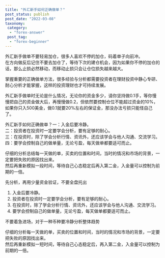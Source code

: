 ```yaml
---
title: "外汇新手如何正确做单？"
post_status: publish
post_date: "2022-03-08"
taxonomy:
 category: 
  - "forex-answer"
 post_tag: 
  - "forex-beginner"
---
```


外汇新手做单不要轻易加仓，很多人喜欢不停的加仓，码着单子向前冲。  
在方向做反后记住不要去加仓了，等待下次的建仓机会，因为如果你不停的加仓的话，那么止损必然移动，而移动止损只会让仓位损失越来越大。  

掌握重要的正确做单方法，很多经验与分析都需要投资者在理财投资中静心专研、耐心分析才能掌握，这样的投资理财也才可持续发展。  

外汇新手做单时无论是什么情况，无论你的资金多少，请你坚持做0.1手，等你慢慢把自己的资金做大后，再慢慢做0.2，但依然要控制仓位不能超过资金的10%，如果你只入500美金，做0.1就要20%左右的保证金，那没办法亏损只能怪自己了。  

外汇新手如何正确做单？一：入金后要冷静。  
二：投资者在投资时一定要学会分析，要有足够的耐心。  
三：在投资时，除了学会分析行情、资讯外，还应该学会与他人沟通、交流学习。  
四：要学会控制自己的做单量，无论亏盈，每天做单都要适可而止。  

仔细的分析总结每一天做的单，买卖的位置和时间，当时的情况和市场的背景，一定要把失败的原因找出来。  
然后再重新模拟一段时间，等待自己心态稳定后再入第二金，入金量可以控制为前期的一倍。  

先分析，再用少量资金验证，不要全盘托出

1. 入金后要冷静。  
2. 投资者在投资时一定要学会分析，要有足够的耐心。  
3. 在投资时，除了学会分析行情、资讯外，还应该学会与他人沟通、交流学习。  
4. 要学会控制自己的做单量，无论亏盈，每天做单都要适可而止。  

不要着急进场，对于一种币种要冷静分析整体趋势

仔细的分析每一天做的单，买卖的位置和时间，当时的情况和市场的背景，一定要把失败的原因找出来。  
然后再重新模拟一短时间，等待自己心态稳定后，再入第二金，入金量可以控制为前期的一倍。

